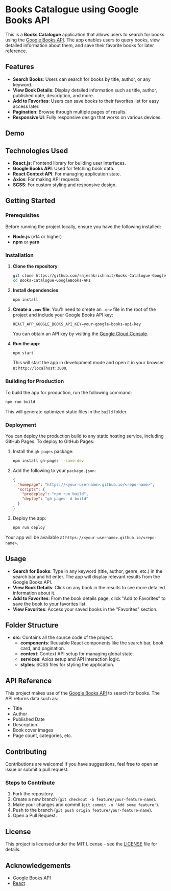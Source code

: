 
# Books Catalogue using Google Books API

This is a **Books Catalogue** application that allows users to search for books using the [Google Books API](https://developers.google.com/books). The app enables users to query books, view detailed information about them, and save their favorite books for later reference.

## Features

- **Search Books**: Users can search for books by title, author, or any keyword.
- **View Book Details**: Display detailed information such as title, author, published date, description, and more.
- **Add to Favorites**: Users can save books to their favorites list for easy access later.
- **Pagination**: Browse through multiple pages of results.
- **Responsive UI**: Fully responsive design that works on various devices.

## Demo


## Technologies Used

- **React.js**: Frontend library for building user interfaces.
- **Google Books API**: Used for fetching book data.
- **React Context API**: For managing application state.
- **Axios**: For making API requests.
- **SCSS**: For custom styling and responsive design.

## Getting Started

### Prerequisites

Before running the project locally, ensure you have the following installed:

- **Node.js** (v14 or higher)
- **npm** or **yarn**

### Installation

1. **Clone the repository**:
   ```bash
   git clone https://github.com/rajeshkrishnait/Books-Catalogue-GoogleBooks-API.git
   cd Books-Catalogue-GoogleBooks-API
   ```

2. **Install dependencies**:
   ```bash
   npm install
   ```

3. **Create a `.env` file**:
   You'll need to create an `.env` file in the root of the project and include your Google Books API key:
   ```env
   REACT_APP_GOOGLE_BOOKS_API_KEY=your-google-books-api-key
   ```

   You can obtain an API key by visiting the [Google Cloud Console](https://console.cloud.google.com/).

4. **Run the app**:
   ```bash
   npm start
   ```

   This will start the app in development mode and open it in your browser at `http://localhost:3000`.

### Building for Production

To build the app for production, run the following command:

```bash
npm run build
```

This will generate optimized static files in the `build` folder.

### Deployment

You can deploy the production build to any static hosting service, including GitHub Pages. To deploy to GitHub Pages:

1. Install the `gh-pages` package:
   ```bash
   npm install gh-pages --save-dev
   ```

2. Add the following to your `package.json`:
   ```json
   {
     "homepage": "https://<your-username>.github.io/<repo-name>",
     "scripts": {
       "predeploy": "npm run build",
       "deploy": "gh-pages -d build"
     }
   }
   ```

3. Deploy the app:
   ```bash
   npm run deploy
   ```

Your app will be available at `https://<your-username>.github.io/<repo-name>`.

## Usage

- **Search for Books**: Type in any keyword (title, author, genre, etc.) in the search bar and hit enter. The app will display relevant results from the Google Books API.
- **View Book Details**: Click on any book in the results to see more detailed information about it.
- **Add to Favorites**: From the book details page, click "Add to Favorites" to save the book to your favorites list.
- **View Favorites**: Access your saved books in the "Favorites" section.

## Folder Structure

- **src**: Contains all the source code of the project.
  - **components**: Reusable React components like the search bar, book card, and pagination.
  - **context**: Context API setup for managing global state.
  - **services**: Axios setup and API interaction logic.
  - **styles**: SCSS files for styling the application.

## API Reference

This project makes use of the [Google Books API](https://developers.google.com/books) to search for books. The API returns data such as:

- Title
- Author
- Published Date
- Description
- Book cover images
- Page count, categories, etc.

## Contributing

Contributions are welcome! If you have suggestions, feel free to open an issue or submit a pull request.

### Steps to Contribute

1. Fork the repository.
2. Create a new branch (`git checkout -b feature/your-feature-name`).
3. Make your changes and commit (`git commit -m 'Add some feature'`).
4. Push to the branch (`git push origin feature/your-feature-name`).
5. Open a Pull Request.

## License

This project is licensed under the MIT License - see the [LICENSE](LICENSE) file for details.

## Acknowledgements

- [Google Books API](https://developers.google.com/books)
- [React](https://reactjs.org/)


